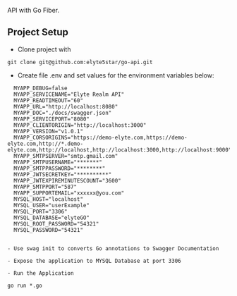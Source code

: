 API with Go Fiber.

## Project Setup

 - Clone project with

  ```
  git clone git@github.com:elyte5star/go-api.git
  ```
  - Create file .env and set values for the environment variables below:

  ```
    MYAPP_DEBUG=false
    MYAPP_SERVICENAME="Elyte Realm API"
    MYAPP_READTIMEOUT="60"
    MYAPP_URL="http://localhost:8080"
    MYAPP_DOC="./docs/swagger.json"
    MYAPP_SERVICEPORT="8080"
    MYAPP_CLIENTORIGIN="http://localhost:3000"
    MYAPP_VERSION="v1.0.1"
    MYAPP_CORSORIGINS="https://demo-elyte.com,https://demo-elyte.com,http://*.demo-elyte.com,http://localhost,http://localhost:3000,http://localhost:9000"
    MYAPP_SMTPSERVER="smtp.gmail.com"
    MYAPP_SMTPUSERNAME="*******"
    MYAPP_SMTPPASSWORD="********"
    MYAPP_JWTSECRETKEY="**********"
    MYAPP_JWTEXPIREMINUTESCOUNT="3600"
    MYAPP_SMTPPORT="587"
    MYAPP_SUPPORTEMAIL="xxxxxx@you.com"
    MYSQL_HOST="localhost"
    MYSQL_USER="userExample"
    MYSQL_PORT="3306"
    MYSQL_DATABASE="elyteGO"
    MYSQL_ROOT_PASSWORD="54321"
    MYSQL_PASSWORD="54321"
  ```
  ```

- Use swag init to converts Go annotations to Swagger Documentation

```

```
- Expose the application to MYSQL Database at port 3306

```
```
- Run the Application

 ```
 ```
 go run *.go

 ```
 